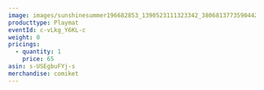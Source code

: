 ```yaml
---
image: images/sunshinesummer196682853_1390523111323342_3806813773590442385_n.jpg
producttype: Playmat
eventId: c-vLkg_Y6KL-c
weight: 0
pricings:
  - quantity: 1
    price: 65
asin: s-USEgbuFYj-s
merchandise: comiket
---
```

